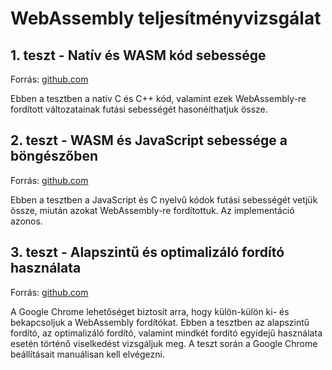 # WebAssembly teljesítményvizsgálat

## 1. teszt - Natív és WASM kód sebessége

Forrás: [github.com](https://github.com/PlummersSoftwareLLC/Primes)

Ebben a tesztben a natív C és C++ kód, valamint ezek WebAssembly-re fordított változatainak futási sebességét hasonéíthatjuk össze.

## 2. teszt - WASM és JavaScript sebessége a böngészőben

Forrás: [github.com](https://github.com/takahirox/WebAssembly-benchmark)

Ebben a tesztben a JavaScript és C nyelvű kódok futási sebességét vetjük össze, miután azokat WebAssembly-re fordítottuk. Az implementáció azonos.

## 3. teszt - Alapszintű és optimalizáló fordító használata

Forrás: [github.com](https://github.com/takahirox/WebAssembly-benchmark)

A Google Chrome lehetőséget biztosít arra, hogy külön-külön ki- és bekapcsoljuk a WebAssembly fordítókat. Ebben a tesztben az alapszintű fordító, az optimalizáló fordító, valamint mindkét fordító egyidejű használata esetén történő viselkedést vizsgáljuk meg. A teszt során a Google Chrome beállításait manuálisan kell elvégezni.
